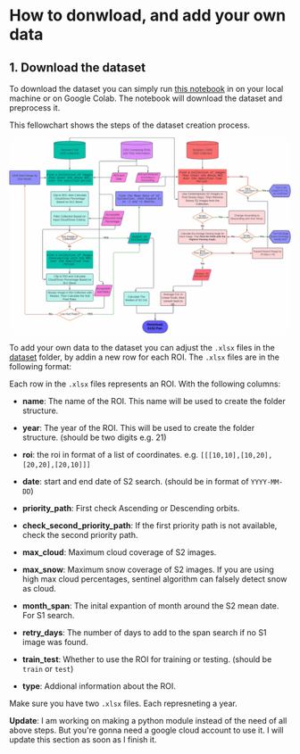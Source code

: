 # How to donwload, and add your own data

## 1. Download the dataset

To download the dataset you can simply run [this notebook](./Dataset_creator.ipynb) in on your local machine or on Google Colab. The notebook will download the dataset and preprocess it.

This fellowchart shows the steps of the dataset creation process.

![Dataset creation](../readme_assests/dataset_felowchart_v2.jpg)




To add your own data to the dataset you can adjust the `.xlsx` files in the [dataset](.\dataset) folder, by addin a new row for each ROI. The `.xlsx` files are in the following format:




Each row in the `.xlsx` files represents an ROI. With the following columns:

- **name**: The name of the ROI. This name will be used to create the folder structure.

- **year**: The year of the ROI. This will be used to create the folder structure. (should be two digits e.g. 21)

- **roi**: the roi in format of a list of coordinates. e.g. `[[[10,10],[10,20],[20,20],[20,10]]]`

- **date**: start and end date of S2 search. (should be in format of `YYYY-MM-DD`)

- **priority_path**: First check Ascending or Descending orbits. 

- **check_second_priority_path**: If the first priority path is not available, check the second priority path.

- **max_cloud**: Maximum cloud coverage of S2 images.

- **max_snow**: Maximum snow coverage of S2 images. If you are using high max cloud percentages, sentinel algorithm can falsely detect snow as cloud. 

- **month_span**: The inital expantion of month around the S2 mean date. For S1 search.

- **retry_days**: The number of days to add to the span search if no S1 image was found.

- **train_test**: Whether to use the ROI for training or testing. (should be `train` or `test`)

- **type**: Addional information about the ROI.

Make sure you have two `.xlsx` files. Each represneting a year.

**Update**: I am working on making a python module instead of the need of all above steps. But you're gonna need a google cloud account to use it. I will update this section as soon as I finish it.